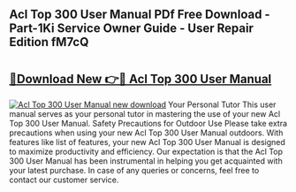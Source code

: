 ## Acl Top 300 User Manual PDf Free Download - Part-1Ki Service Owner Guide - User Repair Edition fM7cQ

# <h2><a href="http://bc42292.oget.top/?id=Acl+Top+300+User+Manual">🔗Download New 👉🔴 Acl Top 300 User Manual</a></h2>

[![Acl Top 300 User Manual new download](https://i.imgur.com/5g1atiW.png)](http://bc42292.oget.top/?id=Acl+Top+300+User+Manual)
Your Personal Tutor This user manual serves as your personal tutor in mastering the use of your new Acl Top 300 User Manual. Safety Precautions for Outdoor Use Please take extra precautions when using your new Acl Top 300 User Manual outdoors. With features like list of features, your new Acl Top 300 User Manual is designed to maximize productivity and efficiency. Our expectation is that the Acl Top 300 User Manual has been instrumental in helping you get acquainted with your latest purchase. In case of any queries or concerns, feel free to contact our customer service.

